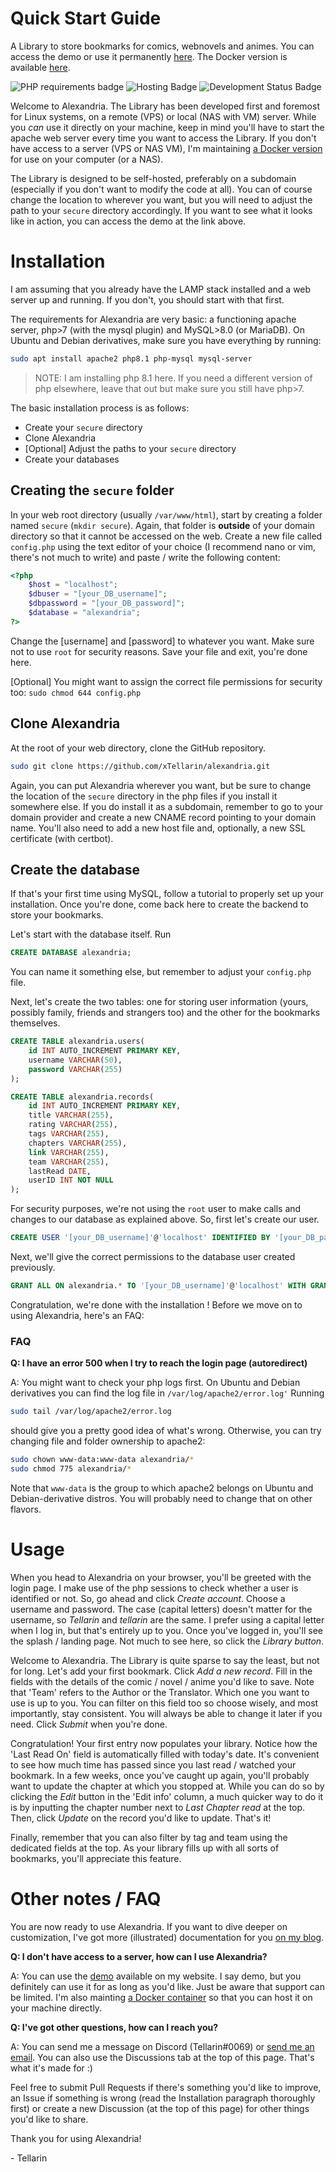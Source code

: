 # Quick Start Guide
A Library to store bookmarks for comics, webnovels and animes.
You can access the demo or use it permanently [here](https://public.tellarin.dev).
The Docker version is available [here](https://github.com/xTellarin/alexandria-docker).

![PHP requirements badge](https://img.shields.io/badge/php-7%20%7C%208%20%7C%208.1-purple)
![Hosting Badge](https://img.shields.io/badge/Hosting-Public%20%7C%20Self%20Hosted%20%7C%20Docker-blue)
![Development Status Badge](https://img.shields.io/badge/Development%20Status-Active-green)

Welcome to Alexandria. 
The Library has been developed first and foremost for Linux systems, on a remote (VPS) or local (NAS with VM) server. While you *can* use it directly on your machine, keep in mind you'll have to start the apache web server every time you want to access the Library. If you don't have access to a server (VPS or NAS VM), I'm maintaining [a Docker version](https://github.com/xTellarin/alexandria-docker) for use on your computer (or a NAS). 

The Library is designed to be self-hosted, preferably on a subdomain (especially if you don't want to modify the code at all). You can of course change the location to wherever you want, but you will need to adjust the path to your `secure` directory accordingly. If you want to see what it looks like in action, you can access the demo at the link above.

# Installation

I am assuming that you already have the LAMP stack installed and a web server up and running. If you don't, you should start with that first. 

The requirements for Alexandria are very basic: a functioning apache server, php>7 (with the mysql plugin) and MySQL>8.0 (or MariaDB).
On Ubuntu and Debian derivatives, make sure you have everything by running: 
```bash
sudo apt install apache2 php8.1 php-mysql mysql-server
```
> NOTE:
> I am installing php 8.1 here. If you need a different version of php elsewhere, leave that out but make sure you still have php>7.

The basic installation process is as follows: 
- Create your `secure` directory
- Clone Alexandria
- \[Optional]  Adjust the paths to your `secure` directory
- Create your databases

## Creating the `secure` folder

In your web root directory (usually `/var/www/html`), start by creating a folder named `secure` (`mkdir secure`). Again, that folder is **outside** of your domain directory so that it cannot be accessed on the web.
Create a new file called `config.php` using the text editor of your choice (I recommend nano or vim, there's not much to write) and paste / write the following content:

```php
<?php
	$host = "localhost";
	$dbuser = "[your_DB_username]";
	$dbpassword = "[your_DB_password]";
	$database = "alexandria";
?>
```

Change the \[username] and \[password] to whatever you want. Make sure not to use `root` for security reasons.
Save your file and exit, you're done here. 

\[Optional] You might want to assign the correct file permissions for security too: `sudo chmod 644 config.php` 

## Clone Alexandria

At the root of your web directory, clone the GitHub repository. 
``` bash
sudo git clone https://github.com/xTellarin/alexandria.git
```

Again, you can put Alexandria wherever you want, but be sure to change the location of the `secure` directory in the php files if you install it somewhere else. 
If you do install it as a subdomain, remember to go to your domain provider and create a new CNAME record pointing to your domain name. You'll also need to add a new host file and, optionally, a new SSL certificate (with certbot). 

## Create the database
If that's your first time using MySQL, follow a tutorial to properly set up your installation. 
Once you're done, come back here to create the backend to store your bookmarks. 

Let's start with the database itself. Run 
```sql 
CREATE DATABASE alexandria;
``` 
You can name it something else, but remember to adjust your `config.php` file. 

Next, let's create the two tables: one for storing user information (yours, possibly family, friends and strangers too) and the other for the bookmarks themselves.

```sql
CREATE TABLE alexandria.users(  
    id INT AUTO_INCREMENT PRIMARY KEY,  
    username VARCHAR(50),  
    password VARCHAR(255)
);
```

```sql
CREATE TABLE alexandria.records(  
    id INT AUTO_INCREMENT PRIMARY KEY,  
    title VARCHAR(255),  
    rating VARCHAR(255),  
    tags VARCHAR(255),  
    chapters VARCHAR(255),  
    link VARCHAR(255),  
    team VARCHAR(255),  
    lastRead DATE,  
    userID INT NOT NULL  
);
```

For security purposes, we're not using the `root` user to make calls and changes to our database as explained above. So, first let's create our user.

```sql
CREATE USER '[your_DB_username]'@'localhost' IDENTIFIED BY '[your_DB_password]';
```
Next, we'll give the correct permissions to the database user created previously.
```SQL
GRANT ALL ON alexandria.* TO '[your_DB_username]'@'localhost' WITH GRANT OPTION;
```


Congratulation, we're done with the installation !
Before we move on to using Alexandria, here's an FAQ:

### FAQ
**Q: I have an error 500 when I try to reach the login page (autoredirect)**

A: You might want to check your php logs first. On Ubuntu and Debian derivatives you can find the log file in `/var/log/apache2/error.log'` Running 
```bash
sudo tail /var/log/apache2/error.log
```
should give you a pretty good idea of what's wrong. 
Otherwise, you can try changing file and folder ownership to apache2: 
```bash
sudo chown www-data:www-data alexandria/*
sudo chmod 775 alexandria/*
```
Note that `www-data` is the group to which apache2 belongs on Ubuntu and Debian-derivative distros. You will probably need to change that on other flavors. 

# Usage
When you head to Alexandria on your browser, you'll be greeted with the login page. I make use of the php sessions to check whether a user is identified or not. 
So, go ahead and click *Create account*. Choose a username and password. The case (capital letters) doesn't matter for the username, so *Tellarin* and *tellarin* are the same. I prefer using a capital letter when I log in, but that's entirely up to you.
Once you've logged in, you'll see the splash / landing page. Not much to see here, so click the *Library button*. 

Welcome to Alexandria. The Library is quite sparse to say the least, but not for long. Let's add your first bookmark. Click *Add a new record*.
Fill in the fields with the details of the comic / novel / anime you'd like to save.  Note that 'Team' refers to the Author or the Translator. Which one you want to use is up to you. You can filter on this field too so choose wisely, and most importantly, stay consistent. You will always be able to change it later if you need. Click *Submit* when you're done.

Congratulation! Your first entry now populates your library. Notice how the 'Last Read On' field is automatically filled with today's date. It's convenient to see how much time has passed since you last read / watched your bookmark. 
In a few weeks, once you've caught up again, you'll probably want to update the chapter at which you stopped at. While you can do so by clicking the *Edit* button in the 'Edit info' column, a much quicker way to do it is by inputting the chapter number next to *Last Chapter read* at the top. Then, click *Update* on the record you'd like to update. That's it!

Finally, remember that you can also filter by tag and team using the dedicated fields at the top. As your library fills up with all sorts of bookmarks, you'll appreciate this feature. 

# Other notes / FAQ

You are now ready to use Alexandria. If you want to dive deeper on customization, I've got more (illustrated) documentation for you [on my blog](https://blog.tellarin.dev/alexandria).

**Q: I don't have access to a server, how can I use Alexandria?**

A: You can use the [demo](public.tellarin.dev) available on my website. I say demo, but you definitely can use it for as long as you'd like. Just be aware that support can be limited. 
I'm also mainting [a Docker container](https://github.com/xTellarin/alexandria-docker) so that you can host it on your machine directly. 


**Q: I've got other questions, how can I reach you?**

A: You can send me a message on Discord (Tellarin#0069) or [send me an email](mailto:hello@tellarin.dev). You can also use the Discussions tab at the top of this page. That's what it's made for :)

Feel free to submit Pull Requests if there's something you'd like to improve, an Issue if something is wrong (read the Installation paragraph thoroughly first) or create a new Discussion (at the top of this page) for other things you'd like to share. 

Thank you for using Alexandria!

\- Tellarin
